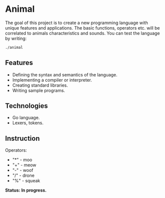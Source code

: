 # Animal

The goal of this project is to create a new programming language with unique features and applications. The basic functions, operators etc. will be correlated to animals characteristics and sounds.
You can test the language by writing:

```bash
./animal
```

## Features

* Defining the syntax and semantics of the language.
* Implementing a compiler or interpreter.
* Creating standard libraries.
* Writing sample programs.

## Technologies

* Go language.
* Lexers, tokens.

## Instruction

Operators:

* "*" - moo
* "+" - meow
* "-" - woof
* "/" - drone
* "%" - squeak

**Status: In progress.**
